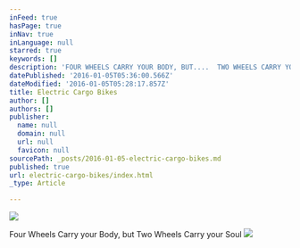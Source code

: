 ```yaml
---
inFeed: true
hasPage: true
inNav: true
inLanguage: null
starred: true
keywords: []
description: 'FOUR WHEELS CARRY YOUR BODY, BUT....  TWO WHEELS CARRY YOUR SOUL'
datePublished: '2016-01-05T05:36:00.566Z'
dateModified: '2016-01-05T05:28:17.857Z'
title: Electric Cargo Bikes
author: []
authors: []
publisher:
  name: null
  domain: null
  url: null
  favicon: null
sourcePath: _posts/2016-01-05-electric-cargo-bikes.md
published: true
url: electric-cargo-bikes/index.html
_type: Article

---
```

![](https://s3-us-west-2.amazonaws.com/the-grid-img/p/dfc365a89869bf2213c3010f758276e663cfde07.jpg)

Four Wheels Carry your Body, but Two Wheels Carry your Soul
![](https://the-grid-user-content.s3-us-west-2.amazonaws.com/4a425b2c-f67e-4700-8c69-50c8e97c78c5.jpg)